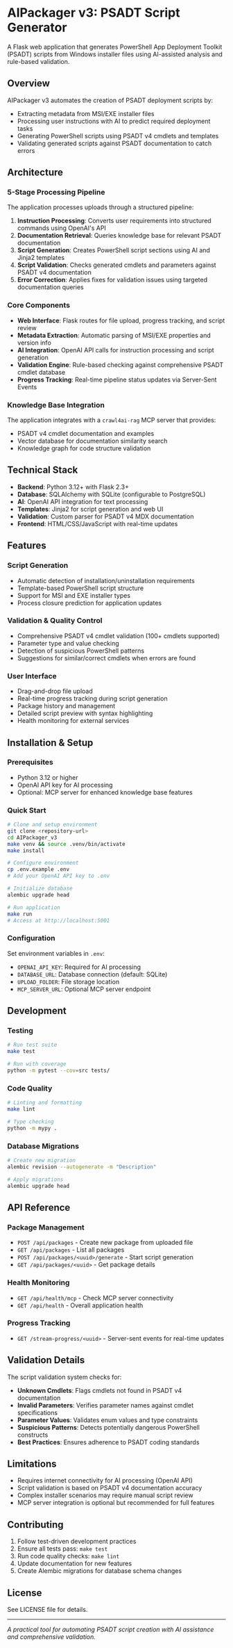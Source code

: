 # AIPackager v3: PSADT Script Generator

A Flask web application that generates PowerShell App Deployment Toolkit (PSADT) scripts from Windows installer files using AI-assisted analysis and rule-based validation.

## Overview

AIPackager v3 automates the creation of PSADT deployment scripts by:
- Extracting metadata from MSI/EXE installer files
- Processing user instructions with AI to predict required deployment tasks
- Generating PowerShell scripts using PSADT v4 cmdlets and templates
- Validating generated scripts against PSADT documentation to catch errors

## Architecture

### 5-Stage Processing Pipeline

The application processes uploads through a structured pipeline:

1. **Instruction Processing**: Converts user requirements into structured commands using OpenAI's API
2. **Documentation Retrieval**: Queries knowledge base for relevant PSADT documentation 
3. **Script Generation**: Creates PowerShell script sections using AI and Jinja2 templates
4. **Script Validation**: Checks generated cmdlets and parameters against PSADT v4 documentation
5. **Error Correction**: Applies fixes for validation issues using targeted documentation queries

### Core Components

- **Web Interface**: Flask routes for file upload, progress tracking, and script review
- **Metadata Extraction**: Automatic parsing of MSI/EXE properties and version info
- **AI Integration**: OpenAI API calls for instruction processing and script generation
- **Validation Engine**: Rule-based checking against comprehensive PSADT cmdlet database
- **Progress Tracking**: Real-time pipeline status updates via Server-Sent Events

### Knowledge Base Integration

The application integrates with a `crawl4ai-rag` MCP server that provides:
- PSADT v4 cmdlet documentation and examples
- Vector database for documentation similarity search
- Knowledge graph for code structure validation

## Technical Stack

- **Backend**: Python 3.12+ with Flask 2.3+
- **Database**: SQLAlchemy with SQLite (configurable to PostgreSQL)
- **AI**: OpenAI API integration for text processing
- **Templates**: Jinja2 for script generation and web UI
- **Validation**: Custom parser for PSADT v4 MDX documentation
- **Frontend**: HTML/CSS/JavaScript with real-time updates

## Features

### Script Generation
- Automatic detection of installation/uninstallation requirements
- Template-based PowerShell script structure
- Support for MSI and EXE installer types
- Process closure prediction for application updates

### Validation & Quality Control
- Comprehensive PSADT v4 cmdlet validation (100+ cmdlets supported)
- Parameter type and value checking
- Detection of suspicious PowerShell patterns
- Suggestions for similar/correct cmdlets when errors are found

### User Interface
- Drag-and-drop file upload
- Real-time progress tracking during script generation
- Package history and management
- Detailed script preview with syntax highlighting
- Health monitoring for external services

## Installation & Setup

### Prerequisites
- Python 3.12 or higher
- OpenAI API key for AI processing
- Optional: MCP server for enhanced knowledge base features

### Quick Start

```bash
# Clone and setup environment
git clone <repository-url>
cd AIPackager_v3
make venv && source .venv/bin/activate
make install

# Configure environment
cp .env.example .env
# Add your OpenAI API key to .env

# Initialize database
alembic upgrade head

# Run application
make run
# Access at http://localhost:5001
```

### Configuration

Set environment variables in `.env`:
- `OPENAI_API_KEY`: Required for AI processing
- `DATABASE_URL`: Database connection (default: SQLite)
- `UPLOAD_FOLDER`: File storage location
- `MCP_SERVER_URL`: Optional MCP server endpoint

## Development

### Testing
```bash
# Run test suite
make test

# Run with coverage
python -m pytest --cov=src tests/
```

### Code Quality
```bash
# Linting and formatting
make lint

# Type checking
python -m mypy .
```

### Database Migrations
```bash
# Create new migration
alembic revision --autogenerate -m "Description"

# Apply migrations
alembic upgrade head
```

## API Reference

### Package Management
- `POST /api/packages` - Create new package from uploaded file
- `GET /api/packages` - List all packages
- `POST /api/packages/<uuid>/generate` - Start script generation
- `GET /api/packages/<uuid>` - Get package details

### Health Monitoring
- `GET /api/health/mcp` - Check MCP server connectivity
- `GET /api/health` - Overall application health

### Progress Tracking
- `GET /stream-progress/<uuid>` - Server-sent events for real-time updates

## Validation Details

The script validation system checks for:
- **Unknown Cmdlets**: Flags cmdlets not found in PSADT v4 documentation
- **Invalid Parameters**: Verifies parameter names against cmdlet specifications
- **Parameter Values**: Validates enum values and type constraints
- **Suspicious Patterns**: Detects potentially dangerous PowerShell constructs
- **Best Practices**: Ensures adherence to PSADT coding standards

## Limitations

- Requires internet connectivity for AI processing (OpenAI API)
- Script validation is based on PSADT v4 documentation accuracy
- Complex installer scenarios may require manual script review
- MCP server integration is optional but recommended for full features

## Contributing

1. Follow test-driven development practices
2. Ensure all tests pass: `make test`
3. Run code quality checks: `make lint`
4. Update documentation for new features
5. Create Alembic migrations for database schema changes

## License

See LICENSE file for details.

---

*A practical tool for automating PSADT script creation with AI assistance and comprehensive validation.*
